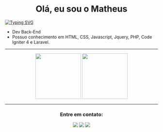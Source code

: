
<h1 align="center">Olá, eu sou o Matheus </h1>

[![Typing SVG](https://readme-typing-svg.demolab.com?font=Fira+Code&pause=1000&width=435&lines=Cursando+Ci%C3%AAncia+da+Computa%C3%A7%C3%A3o+pela+Descomplica;Cursando+React%2C+React+Native+e+Node.js+pela+RocketSeat)](https://git.io/typing-svg)

- Dev Back-End
- Possuo conhecimento em HTML, CSS, Javascript, Jquery, PHP, Code Igniter 4 e Laravel.

***************	

<div align="center">
  <img height="150em" src="https://github-readme-stats-eight-theta.vercel.app/api?username=mfaoficial&show_icons=true&theme=tokyonight&include_all_commits=true&count_private=true"/>
  <img height="150em" src="https://github-readme-stats-eight-theta.vercel.app/api/top-langs/?username=mfaoficial&layout=compact&langs_count=8&theme=tokyonight"/>
<div>

*******************

<h3 align="center">Entre em contato:</h3>
<p align="center"><img src="https://custom-icon-badges.demolab.com/badge/-mfaoficial@gmail.com-000000?style=for-the-badge&logo=mention&logoColor=white"> 
<a href="https://linkedin.com/in/matheus-aquino-73523927" target="blank"><img src="https://custom-icon-badges.demolab.com/badge/-LinkedIn-fd428d?style=for-the-badge&logo=linkedin&logoColor=white"></a>
<a href="https://instagram.com/mfaoficial" target="blank"><img src="https://custom-icon-badges.demolab.com/badge/-Instagram-fd428d?style=for-the-badge&logo=instagram&logoColor=white"></a>
</p>
